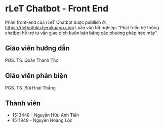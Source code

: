 # rLeT Chatbot - Front End

Phần front-end của rLeT Chatbot được publlish ở: https://rletbotbku.herokuapp.com 
Luận văn tốt nghiệp: "Phát triển hệ thống chatbot hỗ trợ tư vấn giao dịch buôn bán bằng các phương pháp học máy"

## Giáo viên hướng dẫn
PGS. TS. Quản Thành Thơ
## Giáo viên phản biện
PGS. TS. Bùi Hoài Thắng
## Thành viên
* 1513448 - Nguyễn Hữu Anh Tiến
* 1511849 - Nguyễn Hoàng Lộc